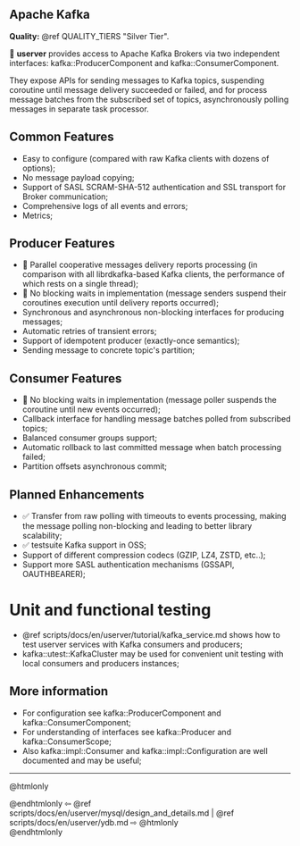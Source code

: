  ## Apache Kafka

**Quality:** @ref QUALITY_TIERS "Silver Tier".

🐙 **userver** provides access to Apache Kafka Brokers via
two independent interfaces: kafka::ProducerComponent and
kafka::ConsumerComponent.

They expose APIs for sending messages to Kafka topics, suspending
coroutine until message delivery succeeded or failed, and for process message
batches from the subscribed set of topics, asynchronously polling messages
in separate task processor.

## Common Features
- Easy to configure (compared with raw Kafka clients with dozens of options);
- No message payload copying;
- Support of SASL SCRAM-SHA-512 authentication and SSL transport for Broker communication;
- Comprehensive logs of all events and errors;
- Metrics;

## Producer Features
- 🚀 Parallel cooperative messages delivery reports processing (in comparison
  with all librdkafka-based Kafka clients, the performance of which rests on a
  single thread);
- 🚀 No blocking waits in implementation (message senders suspend their
  coroutines execution until delivery reports occurred);
- Synchronous and asynchronous non-blocking interfaces for producing messages;
- Automatic retries of transient errors;
- Support of idempotent producer (exactly-once semantics);
- Sending message to concrete topic's partition;

## Consumer Features
- 🚀 No blocking waits in implementation (message poller suspends the coroutine
  until new events occurred);
- Callback interface for handling message batches polled from subscribed topics;
- Balanced consumer groups support;
- Automatic rollback to last committed message when batch processing failed;
- Partition offsets asynchronous commit;

## Planned Enhancements
- ✅ Transfer from raw polling with timeouts to events processing,
  making the message polling non-blocking and leading to better library
  scalability;
- ✅ testsuite Kafka support in OSS;
- Support of different compression codecs (GZIP, LZ4, ZSTD, etc..);
- Support more SASL authentication mechanisms (GSSAPI, OAUTHBEARER);

# Unit and functional testing
- @ref scripts/docs/en/userver/tutorial/kafka_service.md shows how to test userver services with Kafka consumers and producers;
- kafka::utest::KafkaCluster may be used for convenient unit testing with local consumers and producers instances;

## More information
- For configuration see kafka::ProducerComponent and kafka::ConsumerComponent;
- For understanding of interfaces see kafka::Producer and kafka::ConsumerScope;
- Also kafka::impl::Consumer and kafka::impl::Configuration are well documented and may be useful;

----------

@htmlonly <div class="bottom-nav"> @endhtmlonly
⇦ @ref scripts/docs/en/userver/mysql/design_and_details.md |
@ref scripts/docs/en/userver/ydb.md ⇨
@htmlonly </div> @endhtmlonly

